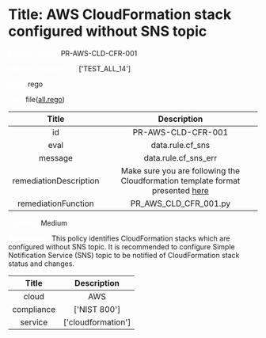 



# Title: AWS CloudFormation stack configured without SNS topic


***<font color="white">Master Test Id:</font>*** PR-AWS-CLD-CFR-001

***<font color="white">Master Snapshot Id:</font>*** ['TEST_ALL_14']

***<font color="white">type:</font>*** rego

***<font color="white">rule:</font>*** file([all.rego])  
  
  
  
  

|Title|Description|
| :---: | :---: |
|id|PR-AWS-CLD-CFR-001|
|eval|data.rule.cf_sns|
|message|data.rule.cf_sns_err|
|remediationDescription|Make sure you are following the Cloudformation template format presented <a href='https://docs.aws.amazon.com/AWSCloudFormation/latest/UserGuide/aws-properties-stack.html' target='_blank'>here</a>|
|remediationFunction|PR_AWS_CLD_CFR_001.py|


***<font color="white">Severity:</font>*** Medium

***<font color="white">Description:</font>*** This policy identifies CloudFormation stacks which are configured without SNS topic. It is recommended to configure Simple Notification Service (SNS) topic to be notified of CloudFormation stack status and changes.  
  
  

|Title|Description|
| :---: | :---: |
|cloud|AWS|
|compliance|['NIST 800']|
|service|['cloudformation']|



[all.rego]: https://github.com/prancer-io/prancer-compliance-test/tree/master/aws/cloud/all.rego
